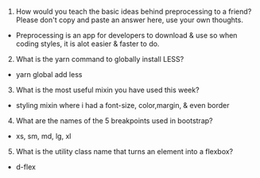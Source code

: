 <!-- Answers to the Self Study Questions go here -->

1. How would you teach the basic ideas behind preprocessing to a friend?  Please don't copy and paste an answer here, use your own thoughts.

* Preprocessing is an app for developers to download & use so when coding styles, it is alot easier & faster to do.

2. What is the yarn command to globally install LESS?

* yarn global add less

3. What is the most useful mixin you have used this week?

* styling mixin where i had a font-size, color,margin, & even border

4. What are the names of the 5 breakpoints used in bootstrap?

* xs, sm, md, lg, xl


5. What is the utility class name that turns an element into a flexbox?

* d-flex 
